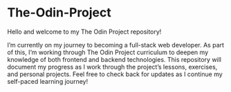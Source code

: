 # The-Odin-Project

Hello and welcome to my The Odin Project repository!

I’m currently on my journey to becoming a full-stack web developer. As part of this, I’m working through The Odin Project curriculum to deepen my knowledge of both frontend and backend technologies.
This repository will document my progress as I work through the project’s lessons, exercises, and personal projects. Feel free to check back for updates as I continue my self-paced learning journey!
